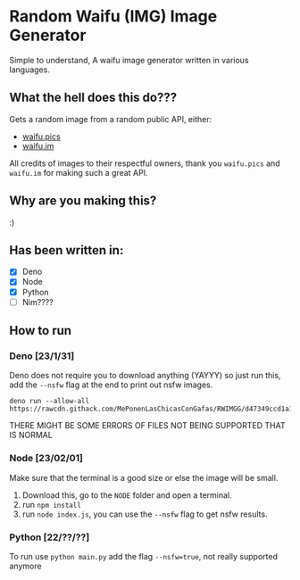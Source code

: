 # Random Waifu (IMG) Image Generator
Simple to understand, A waifu image generator written in various languages.

## What the hell does this do???

Gets a random image from a random public API, either:
- [waifu.pics](https://waifu.pics)
- [waifu.im](https://waifu.im)

All credits of images to their respectful owners, thank you `waifu.pics` and `waifu.im` for making such a great API.

## Why are you making this?

:)

## Has been written in:
- [x] Deno
- [x] Node
- [x] Python
- [ ] Nim????

## How to run

### Deno [23/1/31]

Deno does not require you to download anything (YAYYY) so just run this, add the `--nsfw` flag at the end to print out nsfw images.
```
deno run --allow-all https://rawcdn.githack.com/MePonenLasChicasConGafas/RWIMGG/d47349ccd1a18623a0637118e72dca1c2d96fb31/rwimgg.deno.ts
```
THERE MIGHT BE SOME ERRORS OF FILES NOT BEING SUPPORTED THAT IS NORMAL

### Node [23/02/01]

Make sure that the terminal is a good size or else the image will be small.
1. Download this, go to the `NODE` folder and open a terminal.
2. run `npm install`
3. run `node index.js`, you can use the `--nsfw` flag to get nsfw results.

### Python [22/??/??]

To run use `python main.py` add the flag `--nsfw=true`, not really supported anymore